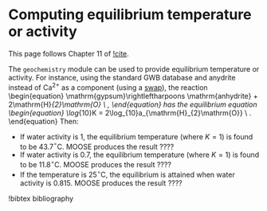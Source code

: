 # Computing equilibrium temperature or activity

This page follows Chapter 11 of [!cite](bethke_2007).

The `geochemistry` module can be used to provide equilibrium temperature or activity.  For instance, using the standard GWB database and anydrite instead of Ca$^{2+}$ as a component (using a [swap](swap.md)), the reaction
\begin{equation}
\mathrm{gypsum}\rightleftharpoons \mathrm{anhydrite} + 2\mathrm{H}_{2}\mathrm{O} \ ,
\end{equation}
has the equilibrium equation
\begin{equation}
\log_{10}K = 2\log_{10}a_{\mathrm{H}_{2}\mathrm{O}} \ .
\end{equation}
Then:

- If water activity is 1, the equilibrium temperature (where $K=1$) is found to be 43.7$^{\circ}$C.  MOOSE produces the result ????
- If water activity is 0.7, the equilibrium temperature (where $K=1$) is found to be 11.8$^{\circ}$C.  MOOSE produces the result ????
- If the temperature is 25$^{\circ}$C, the equilibrium is attained when water activity is 0.815.  MOOSE produces the result ????

!bibtex bibliography